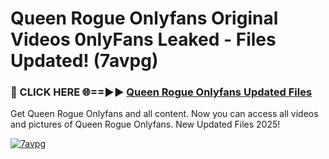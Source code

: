 # Queen Rogue Onlyfans Original Videos 0nlyFans Leaked - Files Updated! (7avpg)

<h3>🔴 CLICK HERE 🌐==►► <a href="https://tinyurl.com/4seja8ks" rel="nofollow">Queen Rogue Onlyfans Updated Files</a></h3>

Get Queen Rogue Onlyfans and all content. Now you can access all videos and pictures of Queen Rogue Onlyfans. New Updated Files 2025!

[![7avpg](https://i.imgur.com/EWjZXRe.gif)](https://tinyurl.com/4seja8ks)
